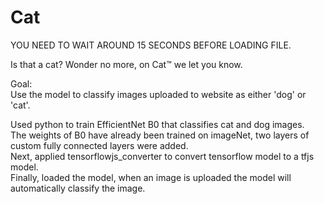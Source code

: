# Cat

YOU NEED TO WAIT AROUND 15 SECONDS BEFORE LOADING FILE.<br />


Is that a cat? Wonder no more, on Cat™ we let you know.<br />

Goal:<br />
Use the model to classify images uploaded to website as either 'dog' or 'cat'.<br />

Used python to train EfficientNet B0 that classifies cat and dog images.<br />
The weights of B0 have already been trained on imageNet, two layers of custom fully connected layers were added. <br />
Next, applied tensorflowjs_converter to convert tensorflow model to a tfjs model.<br />
Finally, loaded the model, when an image is uploaded the model will automatically classify the image.<br />
